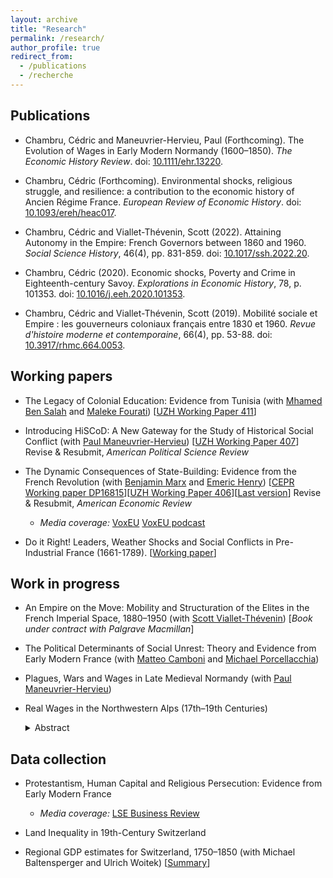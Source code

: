 ```yaml
---
layout: archive
title: "Research"
permalink: /research/
author_profile: true
redirect_from:
  - /publications
  - /recherche
---
```


## Publications

* Chambru, Cédric and Maneuvrier-Hervieu, Paul (Forthcoming). The Evolution of Wages in Early Modern Normandy (1600–1850). *The Economic History Review*.  doi: [10.1111/ehr.13220](https://doi.org/10.1111/ehr.13220).

* Chambru, Cédric (Forthcoming). Environmental shocks, religious struggle, and resilience: a contribution to the economic history of Ancien Régime France. *European Review of Economic History*.  doi: [10.1093/ereh/heac017](https://doi.org/10.1093/ereh/heac017).

* Chambru, Cédric and Viallet-Thévenin, Scott (2022). Attaining Autonomy in the Empire: French Governors between 1860 and 1960. *Social Science History*, 46(4), pp. 831-859. doi: [10.1017/ssh.2022.20](https://doi.org/10.1017/ssh.2022.20).
 
* Chambru, Cédric (2020). Economic shocks, Poverty and Crime in Eighteenth-century Savoy. *Explorations in Economic History*, 78, p. 101353. doi: [10.1016/j.eeh.2020.101353](https://doi.org/10.1016/j.eeh.2020.101353).

* Chambru, Cédric and  Viallet-Thévenin, Scott (2019). Mobilité sociale et Empire : les gouverneurs coloniaux français entre 1830 et 1960. *Revue d'histoire moderne et contemporaine*, 66(4), pp. 53-88. doi: [10.3917/rhmc.664.0053](https://doi.org/10.3917/rhmc.664.0053).

## Working papers  

* The Legacy of Colonial Education: Evidence from Tunisia (with [Mhamed Ben Salah](https://mhamedbensalah.github.io) and [Maleke Fourati](https://sites.google.com/view/malekefourati)) [[UZH Working Paper 411](https://doi.org/10.5167/uzh-218541)]

* Introducing HiSCoD: A New Gateway for the Study of Historical Social Conflict (with [Paul Maneuvrier-Hervieu](https://paulmaneuvrierhervieu.github.io)) [[UZH Working Paper 407](https://doi.org/10.5167/uzh-217109)] Revise & Resubmit, *American Political Science Review*

* The Dynamic Consequences of State-Building: Evidence from the French Revolution (with [Benjamin Marx](https://sites.google.com/view/bmarx) and [Emeric Henry](https://sites.google.com/site/emericmlhenry)) [[CEPR Working paper DP16815](https://cepr.org/active/publications/discussion_papers/dp.php?dpno=16815)][[UZH Working Paper 406](https://doi.org/10.5167/uzh-217105)][[Last version](https://drive.google.com/file/d/1Wll4seH5huKJU6ll9ziLA4ixs7BJzSG8/view)] Revise & Resubmit, *American Economic Review*
 
   - *Media coverage:* [VoxEU](https://voxeu.org/article/building-state-one-step-time) [VoxEU podcast](https://voxeu.org/vox-talks/french-revolution-state-building)

* Do it Right! Leaders, Weather Shocks and Social Conflicts in Pre-Industrial France (1661-1789). [[Working paper](https://doi.org/10.5167/uzh-186150)]


## Work in progress  

* An Empire on the Move: Mobility and Structuration of the Elites in the French Imperial Space, 1880–1950 (with [Scott Viallet-Thévenin](https://cv.archives-ouvertes.fr/scott-viallet-thevenin)) [*Book under contract with Palgrave Macmillan*]

* The Political Determinants of Social Unrest: Theory and Evidence from Early Modern France (with [Matteo Camboni](https://sites.google.com/u.northwestern.edu/matteocamboni/home) and [Michael Porcellacchia](https://sites.northwestern.edu/mporcellacchia/))

* Plagues, Wars and Wages in Late Medieval Normandy (with [Paul Maneuvrier-Hervieu](https://paulmaneuvrierhervieu.github.io))

* Real Wages in the Northwestern Alps (17th–19th Centuries)

   <details><summary>Abstract</summary><p>
    <p align="justify">
    Switzerland is nowadays one of the richest country in the world, we know very little about Swiss economic growth prior to the 19th century. After 1685, the inflows of French Huguenots contributed to the development of various industries, including watchmaking and painted textile (<em>indiennes</em>), in the western part of country. However, the overall effect on the local economy is poorly understood. In this paper, we address these shortcomings by analysing the evolution of real wages in Geneva and its surrounding areas from the late 17th century to the mid-19th century. We use primary and secondary sources to establish series of wages for daily skilled and unskilled male labour. We further provide tentative comparisons with wages and prices for the Duchy of Savoy and the cities of Lausanne and Neuchâtel.
    </p>
   </details>


## Data collection

* Protestantism, Human Capital and Religious Persecution: Evidence from Early Modern France

    - *Media coverage:* [LSE Business Review](https://blogs.lse.ac.uk/businessreview/2020/10/16/what-consequences-did-religious-intolerance-against-the-huguenots-have-in-france/)



* Land Inequality in 19th-Century Switzerland

* Regional GDP estimates for Switzerland, 1750–1850 (with Michael Baltensperger and Ulrich Woitek) [[Summary](https://p3.snf.ch/Project-182294)]


